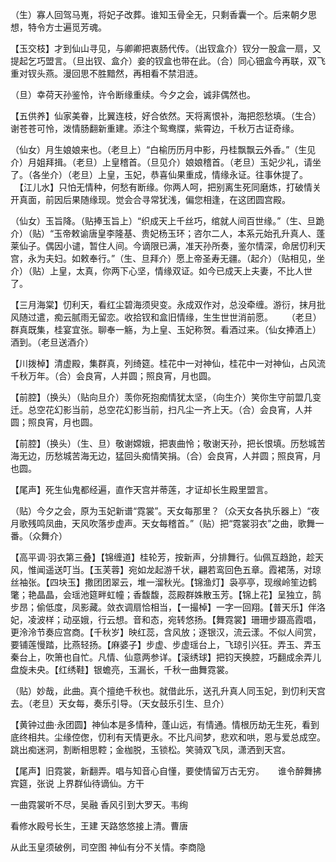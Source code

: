 <!-- { "loadSidebar": true } -->
（生）寡人回驾马嵬，将妃子改葬。谁知玉骨全无，只剩香囊一个。后来朝夕思想，特令方士遍觅芳魂。 　 

【玉交枝】才到仙山寻见，与卿卿把衷肠代传。（出钗盒介）钗分一股盒一扇，又提起乞巧盟言。（旦出钗、盒介）妾的钗盒也带在此。（合）同心钿盒今再联，双飞重对钗头燕。漫回思不胜黯然，再相看不禁泪涟。 　 

（旦）幸荷天孙鉴怜，许令断缘重续。今夕之会，诚非偶然也。 　 

【五供养】仙家美眷，比翼连枝，好合依然。天将离恨补，海把怨愁填。（生合）谢苍苍可怜，泼情肠翻新重建。添注个鸳鸯牒，紫霄边，千秋万古证奇缘。 　 

（仙女）月生娘娘来也。（老旦上）“白榆历历月中影，丹桂飘飘云外香。”（生见介）月姐拜揖。（老旦）上皇稽首。（旦见介）娘娘稽首。（老旦）玉妃少礼，请坐了。（各坐介）（老旦）上皇，玉妃，恭喜仙果重成，情缘永证。往事休提了。 
　【江儿水】只怕无情种，何愁有断缘。你两人呵，把别离生死同磨炼，打破情关开真面，前因后果随缘现。觉会合寻常犹浅，偏您相逢，在这团圆宫殿。 　 

（仙女）玉旨降。（贴捧玉旨上）“织成天上千丝巧，绾就人间百世缘。”（生、旦跪介）（贴）“玉帝敕谕唐皇李隆基、贵妃杨玉环；咨尔二人，本系元始孔升真人、蓬莱仙子。偶因小谴，暂住人间。今谪限已满，准天孙所奏，鉴尔情深，命居忉利天宫，永为夫妇。如敕奉行。”（生、旦拜介）愿上帝圣寿无疆。（起介）（贴相见，坐介）（贴）上皇，太真，你两下心坚，情缘双证。如今已成天上夫妻，不比人世了。

【三月海棠】忉利天，看红尘碧海须臾变。永成双作对，总没牵缠。游衍，抹月批风随过遣，痴云腻雨无留恋。收拾钗和盒旧情缘，生生世世消前愿。 　 
（老旦）群真既集，桂宴宜张。聊奉一觞，为上皇、玉妃称贺。看酒过来。（仙女捧酒上）酒到。（老旦送酒介） 　 

【川拨棹】清虚殿，集群真，列绮筵。桂花中一对神仙，桂花中一对神仙，占风流千秋万年。（合）会良宵，人并圆；照良宵，月也圆。 　 

【前腔】（换头）（贴向旦介）羡你死抱痴情犹太坚，（向生介）笑你生守前盟几变迁。总空花幻影当前，总空花幻影当前，扫凡尘一齐上天。（合）会良宵，人并圆；照良宵，月也圆。 　 

【前腔】（换头）（生、旦）敬谢嫦娥，把衷曲怜；敬谢天孙，把长恨填。历愁城苦海无边，历愁城苦海无边，猛回头痴情笑捐。（合）会良宵，人并圆；照良宵，月也圆。 　 

【尾声】死生仙鬼都经遍，直作天宫并蒂莲，才证却长生殿里盟言。 　

（贴）今夕之会，原为玉妃新谱“霓裳”。天女每那里？（众天女各执乐器上）“夜月歌残鸣凤曲，天风吹落步虚声。天女每稽首。”（贴）把“霓裳羽衣”之曲，歌舞一番。（众舞介） 　 

【高平调·羽衣第三叠】【锦缠道】桂轮芳，按新声，分排舞行。仙佩互趋跄，趁天风，惟闻遥送叮当。【玉芙蓉】宛如龙起游千状，翩若鸾回色五章。霞裙荡，对琼丝袖张。【四块玉】撒团团翠云，堆一溜秋光。【锦渔灯】袅亭亭，现缑岭笙边鹤氅；艳晶晶，会瑶池筵畔虹幢；香馥馥，蕊殿群姝散玉芳。【锦上花】呈独立，鹄步昂；偷低度，凤影藏。敛衣调扇恰相当，【一撮棹】一字一回翔。【普天乐】伴洛妃，凌波样；动巫娥，行云想。音和态，宛转悠扬。【舞霓裳】珊珊步蹑高霞唱，更泠泠节奏应宫商。【千秋岁】映红蕊，含风放；逐银汉，流云漾。不似人间赏，要铺莲慢踏，比燕轻扬。【麻婆子】步虚、步虚瑶台上，飞琼引兴狂。弄玉、弄玉秦台上，吹箫也自忙。凡情、仙意两参详。【滚绣球】把钧天换腔，巧翻成余弄儿盘旋未央。【红绣鞋】银蟾亮，玉漏长，千秋一曲舞霓裳。 　 

（贴）妙哉，此曲。真个擅绝千秋也。就借此乐，送孔升真人同玉妃，到忉利天宫去。（老旦）天女每，奏乐引导。（天女鼓乐引生、旦介）

【黄钟过曲·永团圆】神仙本是多情种，蓬山远，有情通。情根历劫无生死，看到底终相共。尘缘倥偬，忉利有天情更永。不比凡间梦，悲欢和哄，恩与爱总成空。跳出痴迷洞，割断相思鞚；金枷脱，玉锁松。笑骑双飞凤，潇洒到天宫。 　 

【尾声】旧霓裳，新翻弄。唱与知音心自懂，要使情留万古无穷。 　 谁令醉舞拂宾筵，张说 上界群仙待谪仙。方干 　 

一曲霓裳听不尽，吴融 香风引到大罗天。韦绚 　 

看修水殿号长生，王建 天路悠悠接上清。曹唐 　 

从此玉皇须破例，司空图 神仙有分不关情。李商隐

　  
